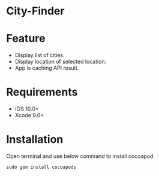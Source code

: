 # City-Finder

# Feature

* Display list of cities.  
* Display location of selected location. 
* App is caching API result.

# Requirements

* iOS 10.0+  
* Xcode 9.0+

# Installation

Open terminal and use below command to install cocoapod

`sudo gem install cocoapods`
